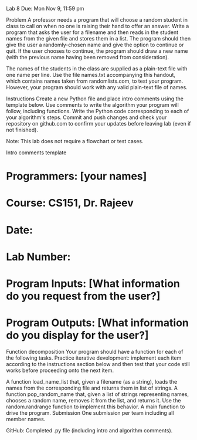 Lab 8
Due: Mon Nov 9, 11:59 pm

Problem
A professor needs a program that will choose a random student in class to call on when no one is raising their hand to offer an answer. Write a program that asks the user for a filename and then reads in the student names from the given file and stores them in a list. The program should then give the user a randomly-chosen name and give the option to continue or quit. If the user chooses to continue, the program should draw a new name (with the previous name having been removed from consideration).

The names of the students in the class are supplied as a plain-text file with one name per line. Use the file names.txt accompanying this handout, which contains names taken from randomlists.com, to test your program. However, your program should work with any valid plain-text file of names.

Instructions
Create a new Python file and place intro comments using the template below.
Use comments to write the algorithm your program will follow, including functions.
Write the Python code corresponding to each of your algorithm's steps.
Commit and push changes and check your repository on github.com to confirm your updates before leaving lab (even if not finished).

Note: This lab does not require a flowchart or test cases.

Intro comments template
# Programmers: [your names]
# Course: CS151, Dr. Rajeev  
# Date:
# Lab Number:
# Program Inputs: [What information do you request from the user?]
# Program Outputs: [What information do you display for the user?]
Function decomposition
Your program should have a function for each of the following tasks. Practice iterative development: implement each item according to the instructions section below and then test that your code still works before proceeding onto the next item.

A function load_name_list that, given a filename (as a string), loads the names from the corresponding file and returns them in list of strings.
A function pop_random_name that, given a list of strings representing names, chooses a random name, removes it from the list, and returns it. Use the random.randrange function to implement this behavior.
A main function to drive the program.
Submission
One submission per team including all member names.

GitHub: Completed .py file (including intro and algorithm comments).
